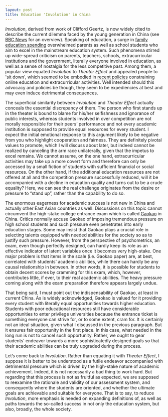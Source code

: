 ```yaml
---
layout: post
title: Education 'Involution' in China
---
```


*Involution*, derived from work of Clifford Geertz, is now widely cited to describe the current dilemma faced by the young generation in China (see [BBC News](https://www.bbc.com/news/world-asia-china-57328508) for an overview). Speaking of education, a surge in [family education spending](http://ciefr.pku.edu.cn/cbw/kyjb/2018/03/kyjb_5257.shtml) overwhelmed parents as well as school students who aim to excel in the mainstream education system. Such phenomena stirred up wide-spread criticism on parents, teachers, schools, extracurricular institutions and the government, literally everyone involved in education, as well as a sense of nostalgia for the less competitive past. Among them, a popular view equated *Involution* to *Theater Effect* and appealed people to 'sit down', which seemed to be embodied in [recent policies](http://www.moe.gov.cn/jyb_xxgk/moe_1777/moe_1778/202107/t20210724_546576.html) constraining online education and extracurricular activities. Well intended should this advocacy and policies be though, they seem to be expediencies at best and may even induce detrimental consequences.

The superficial similarity between *Involution* and *Theater Effect* actually conceals the essential discrepancy of them. The person who first stands up in the theater is bound to blame for his/her selfishness and ignorance of public interests, whereas students involved in over competition are not morally responsible for their peers’ performance and not every academic institution is supposed to provide equal resources for every student. I expect the initial emotional response to this argument likely to be negative from you who highlight cooperation and fairness. They are definitely pivotal values to promote, which I will discuss about later, but indeed cannot be realized by canceling the arm race unilaterally, given that the impetus to excel remains. We cannot assume, on the one hand, extracurricular activities may take up a more covert form and therefore can only be accessed by a small fiction of students with sufficient financial or social resources. On the other hand, if the additional education resources are not offered at all and the competition pressure successfully reduced, will it be accompanied with a decline in education quality and turns out to be a crude equality? Here, we can see the real challenge originates from the desire or pressure to “stand up”, rather than the capability to do so.

The enormous eagerness for academic success is not new in China and actually other East Asian countries as well. Discussions on this topic cannot circumvent the high-stake college entrance exam which is called [Gaokao](https://en.wikipedia.org/wiki/Gaokao) in China. Critics normally accuse Gaokao of imposing tremendous pressure on high school students and such pressure even penetrates into early education stages. Some may insist that Gaokao plays a crucial role in selecting talents equipped with needed abilities for the society so as to justify such pressure. However, from the perspective of psychometrics, an exam, even though perfectly designed, can hardly keep its role as an effective indicator of latent variables once it becomes very high-stake. One major problem is that items in the scale (i.e. Gaokao paper) are, at best, correlated with students’ academic abilities, while there can hardly be any causal relationship in between. In other words, it is possible for students to obtain decent scores by cramming for this exam, which, however, contributes little, if ever, to their real academic abilities. The heavy pressure coming along with the exam preparation therefore appears largely undue.

That being said, I must point out the indispensability of Gaokao, at least in current China. As is widely acknowledged, Gaokao is valued for it providing every student with literally equal opportunities towards higher education. Students with poor educational resources still have considerable opportunities to enter privilege universities because the entrance ticket is something everyone can strive for, or to some extent, cram for. It is certainly not an ideal situation, given what I discussed in the previous paragraph. But it ensures fair opportunity in the first place. In this case, what needed in the long run is not to cancel such opportunity. Rather, we ought to gear students’ endeavor towards a more sophisticatedly designed goals so that their academic abilities can be truly upgraded during the process.

Let’s come back to *Involution*. Rather than equating it with *Theater Effect*, I suppose it is better to be understood as a futile endeavor accompanied with detrimental pressure which is driven by the high-stake nature of academic achievement. Indeed, it is not necessarily a bad thing to work hard. But regarding that this process is not as fruitful as expected, we are supposed to reexamine the rationale and validity of our assessment system, and consequently where the students are oriented, and whether the ultimate goals are achievable  and suitable for everyone. That is to say, to reduce *Involution*, more emphasis is needed on expanding definitions of, as well as paths towards the so-called success in not only the education system, but also, broadly, the whole society.

